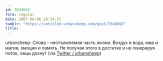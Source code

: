 ```yaml
---
id: 7843692
form: regular
date: 2007-08-06 20:54:57
tumblr: "https://untitled.urbansheep.com/post/7843692"
title:
---
```


<p>urbansheep: Слова - неотъемлемая часть жизни. Воздух и вода, мир и магия, эмоции и память. Не получая этого в достатке и не генерируя поток, овцы дохнут (via <a href="http://twitter.com/urbansheep/statuses/190183982">Twitter / urbansheep</a>)</p>

